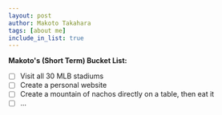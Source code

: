 ```yaml
---
layout: post
author: Makoto Takahara
tags: [about me]
include_in_list: true
---
```


**Makoto's (Short Term) Bucket List:**
- [ ] Visit all 30 MLB stadiums
- [ ] Create a personal website
- [ ] Create a mountain of nachos directly on a table, then eat it
- [ ] ...
